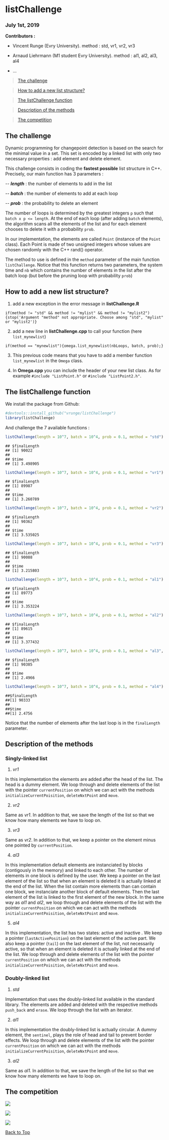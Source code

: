 <a id="top"></a>

<!-- 
%\VignetteEngine{knitr::rmarkdown} 
%\VignetteIndexEntry{listChallenge}
--> 

# listChallenge
### July 1st, 2019

**Contributors :**

* Vincent Runge (Evry University). method : std, vr1, vr2, vr3

* Arnaud Liehrmann (M1 student Evry University). method : al1, al2, al3, al4

* ...


> [The challenge](#challenge)

> [How to add a new list structure?](#list)

> [The listChallenge function](#function)

> [Description of the methods](#methods)

> [The competition](#competition)


<a id="challenge"></a>

## The challenge

Dynamic programming for changepoint detection is based on the search for the minimal value in a set. This set is encoded by a linked list with only two necessary properties : add element and delete element.

This challenge consists in coding the **fastest possible** list structure in C++. Precisely, our main function has 3 parameters :

-- ***length*** : the number of elements to add in the list

-- ***batch*** : the number of elements to add at each loop

-- ***prob*** : the probability to delete an element

 
The number of loops is determined by the greatest integers `p` such that `batch x p <= length`.
At the end of each loop (after adding `batch` elements), the algorithm scans all the elements of the list and for each element chooses to delete it with a probability `prob`.

In our implementation, the elements are called `Point` (instance of the `Point` class). Each Point is made of two unsigned integers whose values are chosen randomly with the C++ rand() operator.

The method to use is defined in the `method` parameter of the main function `listChallenge`. Notice that this function returns two parameters, the system time and `nb` which contains the number of elements in the list after the batch loop (but before the pruning loop with probability `prob`) 

<a id="list"></a>

## How to add a new list structure?

1) add a new exception in the error message in **listChallenge.R**

`if(method != "std" && method != "mylist" && method != "mylist2"){stop('Argument "method" not appropriate. Choose among "std", "mylist" or "mylist2')}`

2) add a new line in **listChallenge.cpp** to call your function (here `list_mynewlist`)

`if(method == "mynewlist"){omega.list_mynewlist(nbLoops, batch, prob);}`

3) This previous code means that you have to add a member function `list_mynewlist` in the `Omega` class.

4) In **Omega.cpp** you can include the header of your new list class. As for example `#include "ListPoint.h"` or `#include "ListPoint2.h"`.


<a id="function"></a>

## The listChallenge function

We install the package from Github:


```r
#devtools::install_github("vrunge/listChallenge")
library(listChallenge)
```

And challenge the 7 available functions :

```r
listChallenge(length = 10^7, batch = 10^4, prob = 0.1, method = "std")
```

```
## $finalLength
## [1] 90022
## 
## $time
## [1] 3.498905
```

```r
listChallenge(length = 10^7, batch = 10^4, prob = 0.1, method = "vr1")
```

```
## $finalLength
## [1] 89987
## 
## $time
## [1] 3.260789
```

```r
listChallenge(length = 10^7, batch = 10^4, prob = 0.1, method = "vr2")
```

```
## $finalLength
## [1] 90362
## 
## $time
## [1] 3.535025
```

```r
listChallenge(length = 10^7, batch = 10^4, prob = 0.1, method = "vr3")
```

```
## $finalLength
## [1] 90088
## 
## $time
## [1] 3.215803
```

```r
listChallenge(length = 10^7, batch = 10^4, prob = 0.1, method = "al1")
```

```
## $finalLength
## [1] 89773
## 
## $time
## [1] 3.353224
```

```r
listChallenge(length = 10^7, batch = 10^4, prob = 0.1, method = "al2")
```

```
## $finalLength
## [1] 89615
## 
## $time
## [1] 3.377432
```

```r
listChallenge(length = 10^7, batch = 10^4, prob = 0.1, method = "al3", default_length= 10^7)
```

```
## $finalLength
## [1] 90385
## 
## $time
## [1] 2.4966
```
```r
listChallenge(length = 10^7, batch = 10^4, prob = 0.1, method = "al4")
```
```
##$finalLength
##[1] 90333
##
##$time
##[1] 2.4756
```

Notice that the number of elements after the last loop is in the `finalLength` parameter.

<a id="methods"></a>

## Description of the methods

### Singly-linked list

1) *vr1*

In this implementation the elements are added after the head of the list. The head is a dummy element. We loop through and delete elements of the list with the pointer `currentPosition` on which we can act with the methods `initializeCurrentPoisition`, `deleteNxtPoint` and `move`.

2) *vr2*

Same as *vr1*. In addition to that, we save the length of the list so that we know how many elements we have to loop on.

3) *vr3*

Same as *vr2*. In addition to that, we keep a pointer on the element minus one pointed by `currentPosition`.

4) *al3*

In this implementation default elements are instanciated by blocks (contigously in the memory) and linked to each other. The number of elements in one block is defined by the user. We keep a pointer on the last element of the list so that when an element is deleted it is actually linked at the end of the list. When the list contain more elements than can contain one block, we instanciate another block of default elements. Then the last element of the list is linked to the first element of the new block. In the same way as *al1* and *al2*, we loop through and delete elements of the list with the pointer `currentPosition` on which we can act with the methods `initializeCurrentPoisition`, `deleteNxtPoint` and `move`.

5) *al4*

In this implementation, the list has two states: active and inactive . We keep a pointer (`lastActivePosition`) on the last element of the active part. We also keep a pointer (`tail`) on the last element of the list, not necessarily active, so that when an element is deleted it is actually linked at the end of the list. We loop through and delete elements of the list with the pointer `currentPosition` on which we can act with the methods `initializeCurrentPoisition`, `deleteNxtPoint` and `move`.

### Doubly-linked list

1) *std*

Implementation that uses the doubly-linked list available in the standard library. The elements are added and deleted with the respective methods `push_back` and `erase`. We loop through the list with an iterator.

2) *al1*

In this implementation the doubly-linked list is actually circular. A dummy element, the `sentinel`, plays the role of head and tail to prevent border effects. We loop through and delete elements of the list with the pointer `currentPosition` on which we can act with the methods `initializeCurrentPoisition`, `deleteNxtPoint` and `move`.

3) *al2*

Same as *al1*. In addition to that, we save the length of the list so that we know how many elements we have to loop on.

<a id="competition"></a>

## The competition

![ ](img/time_comp_plot.png)

![ ](img/time_comp_plot2.png)

![ ](img/time_comp_plot3.png)

[Back to Top](#top)

